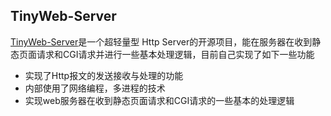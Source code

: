 ## TinyWeb-Server
[TinyWeb-Server](https://github.com/Mixficsol/TinyHttp/tree/master)是一个超轻量型 Http Server的开源项目，能在服务器在收到静态页面请求和CGI请求并进行一些基本处理逻辑，目前自己实现了如下一些功能

* 实现了Http报文的发送接收与处理的功能
* 内部使用了网络编程，多进程的技术
* 实现web服务器在收到静态页面请求和CGI请求的一些基本的处理逻辑
